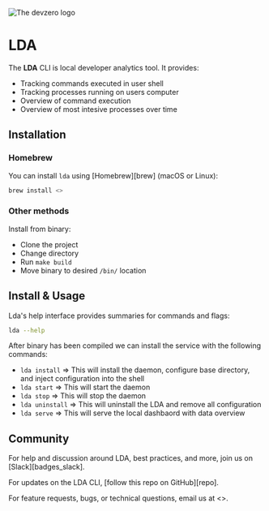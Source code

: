 ![The devzero logo](https://console.devzero.io/_next/image?url=%2F_next%2Fstatic%2Fmedia%2Ffull_logo.379052d8.png&w=1080&q=75)

# LDA

The **LDA** CLI is local developer analytics tool. It provides:

- Tracking commands executed in user shell
- Tracking processes running on users computer
- Overview of command execution
- Overview of most intesive processes over time

## Installation

### Homebrew

You can install `lda` using [Homebrew][brew] (macOS or Linux):

```sh
brew install <>
```

### Other methods

Install from binary:

- Clone the project
- Change directory
- Run `make build`
- Move binary to desired `/bin/` location

## Install & Usage

Lda's help interface provides summaries for commands and flags:

```sh
lda --help
```

After binary has been compiled we can install the service with the following commands:

* `lda install` => This will install the daemon, configure base directory, and inject configuration into the shell
* `lda start` => This will start the daemon
* `lda stop` => This will stop the daemon
* `lda uninstall` => This will uninstall the LDA and remove all configuration
* `lda serve` => This will serve the local dashbaord with data overview

## Community

For help and discussion around LDA, best practices, and more, join us on [Slack][badges_slack].

For updates on the LDA CLI, [follow this repo on GitHub][repo].

For feature requests, bugs, or technical questions, email us at <>.
